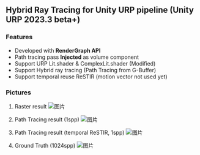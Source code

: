 ## Hybrid Ray Tracing for Unity URP pipeline (Unity URP 2023.3 beta+)
### Features
- Developed with **RenderGraph API**
- Path tracing pass **Injected** as volume component
- Support URP Lit.shader & ComplexLit.shader (Modified)
- Support Hybrid ray tracing (Path Tracing from G-Buffer)
- Support temporal reuse ReSTIR (motion vector not used yet)

### Pictures
1. Raster result
![图片](https://github.com/Andyfanshen/CustomRayTracing/assets/33785908/817e2d67-7b69-47bf-b7b9-9496197fca26)

2. Path Tracing result (1spp)
![图片](https://github.com/Andyfanshen/CustomRayTracing/assets/33785908/3947478e-d615-4714-aec4-234c986eb915)

3. Path Tracing result (temporal ReSTIR, 1spp)
![图片](https://github.com/Andyfanshen/CustomRayTracing/assets/33785908/f0b96b72-d3b1-4b75-a935-957712776a29)

4. Ground Truth (1024spp)
![图片](https://github.com/Andyfanshen/CustomRayTracing/assets/33785908/f1ab7d25-e954-4df0-98c3-b7cdab050e43)
